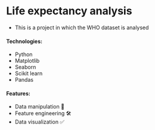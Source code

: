 # Life expectancy analysis

- This is a project in which the WHO dataset is analysed

#### Technologies:
- Python
- Matplotlib
- Seaborn
- Scikit learn
- Pandas

#### Features:
- Data manipulation 🚧 
- Feature engineering 🛠️
- Data visualization ✅
